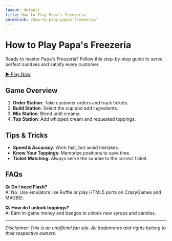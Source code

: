 ```yaml
---
layout: default
title: How to Play Papa's Freezeria
permalink: /how-to-play-papas-freezeria/
---
```


# How to Play Papa's Freezeria

Ready to master Papa's Freezeria? Follow this step-by-step guide to serve perfect sundaes and satisfy every customer.

[▶️ Play Now](https://magbei.com/play-papas-freezeria-game-online/)

## Game Overview

1. **Order Station**: Take customer orders and track tickets.
2. **Build Station**: Select the cup and add ingredients.
3. **Mix Station**: Blend until creamy.
4. **Top Station**: Add whipped cream and requested toppings.

## Tips & Tricks

- **Speed & Accuracy**: Work fast, but avoid mistakes.
- **Know Your Toppings**: Memorize positions to save time.
- **Ticket Matching**: Always serve the sundae to the correct ticket.

## FAQs

**Q: Do I need Flash?**  
A: No. Use emulators like Ruffle or play HTML5 ports on CrazyGames and MAGBEI.

**Q: How do I unlock toppings?**  
A: Earn in-game money and badges to unlock new syrups and candies.

---

_Disclaimer: This is an unofficial fan site. All trademarks and rights belong to their respective owners._
